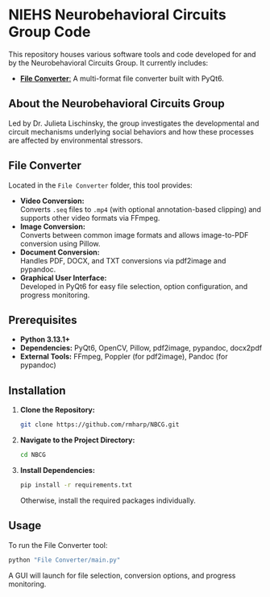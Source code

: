 # NIEHS Neurobehavioral Circuits Group Code

This repository houses various software tools and code developed for and by the Neurobehavioral Circuits Group. It currently includes:

- [**File Converter**:](#file-converter) A multi-format file converter built with PyQt6.

## About the Neurobehavioral Circuits Group

Led by Dr. Julieta Lischinsky, the group investigates the developmental and circuit mechanisms underlying social behaviors and how these processes are affected by environmental stressors.

## File Converter

Located in the `File Converter` folder, this tool provides:

- **Video Conversion:**  
  Converts `.seq` files to `.mp4` (with optional annotation-based clipping) and supports other video formats via FFmpeg.
- **Image Conversion:**  
  Converts between common image formats and allows image-to-PDF conversion using Pillow.
- **Document Conversion:**  
  Handles PDF, DOCX, and TXT conversions via pdf2image and pypandoc.
- **Graphical User Interface:**  
  Developed in PyQt6 for easy file selection, option configuration, and progress monitoring.

## Prerequisites

- **Python 3.13.1+**
- **Dependencies:** PyQt6, OpenCV, Pillow, pdf2image, pypandoc, docx2pdf
- **External Tools:** FFmpeg, Poppler (for pdf2image), Pandoc (for pypandoc)

## Installation

1. **Clone the Repository:**

   ```bash
   git clone https://github.com/rmharp/NBCG.git
   ```

2. **Navigate to the Project Directory:**

   ```bash
   cd NBCG
   ```

3. **Install Dependencies:**
   
   ```bash
   pip install -r requirements.txt
   ```
   
   Otherwise, install the required packages individually.

## Usage

To run the File Converter tool:

```bash
python "File Converter/main.py"
```

A GUI will launch for file selection, conversion options, and progress monitoring.
